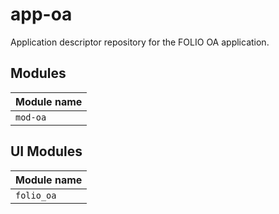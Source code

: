# app-oa
Application descriptor repository for the FOLIO OA application.

## Modules

| Module name         |
|:--------------------|
| `mod-oa`            |

## UI Modules

| Module name              |
|:-------------------------|
| `folio_oa`               |
